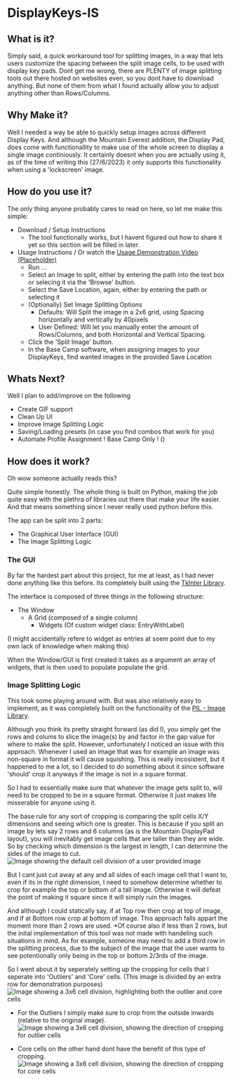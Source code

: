 # DisplayKeys-IS

## What is it?
Simply said, a quick workaround tool for splitting images, in a way that lets users customize the spacing between the split image cells, to be used with display key pads.
Dont get me wrong, there are PLENTY of image splitting tools out there hosted on websites even, so you dont have to download anything.
But none of them from what I found actually allow you to adjust anything other than  Rows/Columns.

## Why Make it?
Well I needed a way be able to quickly setup images across different Display Keys.
And although the Mountain Everest addition, the Display Pad, does come with functionallity to make use of the whole screen to display a single image continiously.
It certainly doesnt when you are actually using it, as of the time of writing this (27/6/2023) it only supports this functionality when using a 'lockscreen' image.

## How do you use it?
The only thing anyone probably cares to read on here, so let me make this simple:
- Download / Setup Instructions
	- The tool functionally works, but I havent figured out how to share it yet so this section will be filled in later.
- Usage Instructions / Or watch the [Usage Demonstration Video (Placeholder)](http://youtube.com/)
	- Run ...
	- Select an Image to split, either by entering the path into the text box or selecing it via the 'Browse' button.
	- Select the Save Location, again, either by entering the path or selecting it
	- (Optionally) Set Image Splitting Options
		- Defaults: Will Split the image in a 2x6 grid, using Spacing horizontally and vertically by 40pixels
		- User Defined: Will let you manually enter the amount of Rows/Columns, and both Horizontal and Vertical Spacing.
	- Click the 'Split Image' button.
	- In the Base Camp software, when assigning images to your DisplayKeys, find wanted images in the provided Save Location

## Whats Next?
Well I plan to add/improve on the following
- Create GIF support
- Clean Up UI
- Improve Image Splitting Logic
- Saving/Loading presets (in case you find combos that work for you)
- Automate Profile Assignment ! Base Camp Only ! ()

## How does it work?
Oh wow someone actually reads this?

Quite simple honestly.
The whole thing is built on Python, making the job quite easy with the plethra of libraries out there that make your life easier.
And that means something since I never really used python before this.

The app can be split into 2 parts:
- The Graphical User Interface (GUI)
- The Image Splitting Logic

### The GUI
By far the hardest part about this project, for me at least, as I had never done anything like this before.
Its completely built using the [TkInter Library](https://wiki.python.org/moin/TkInter).

The interface is composed of three things in the following structure: 
- The Window
  - A Grid (composed of a single column)
    - Widgets (Of custom widget class: EntryWithLabel)

(I might accidentally refere to widget as entries at soem point due to my own lack of knowledge when making this)

When the Window/GUI is first created it takes as a argument an array of widgets, that is then used to populate populate the grid.



### Image Splitting Logic
This took some playing around with. But was also relatively easy to implement, as it was completely built on the functionality of the [PIL - Image Library](https://wiki.python.org/moin/PythonImagingLibrary).

Although you think its pretty straight forward (as did I), you simply get the  rows and colums to slice the image(s) by and factor in the gap value for where to make the split.
However, unfortunately I noticed an issue with this approach. Whenever I used an image that was for example an image was non-square in format it will cause squishing.
This is really incosistent, but it happened to me a lot, so I decided to do something about it since software 'should' crop it anyways if the image is not in a square format.

So I had to essentially make sure that whatever the image gets split to, will need to be cropped to be in a square format. 
Otherwise it just makes life misserable for anyone using it.

The base rule for any sort of cropping is comparing the split cells X/Y dimensions and seeing which one is greater.
This is because if you split an image by lets say 2 rows and 6 columns (as is the Mountain DisplayPad layout), you will inevitably get image cells that are taller than they are wide.
So by checking which dimension is the largest in length, I can determine the sides of the image to cut.
![Image showing the default cell division of a user provided image]()


But I cant just cut away at any and all sides of each image cell that I want to, even if its in the right dimension, I need to somehow determine whether to crop for example the top or bottom of a tall image.
Otherwise it will defeat the point of making it square since it will simply ruin the images.

And although I could statically say, if at Top row then crop at top of image, and if at Bottom row crop at bottom of image.
This approach falls appart the moment more than 2 rows are used. *Of course also if less than 2 rows, but the inital implementation of this tool was not made with handeling such situations in mind.
As for example, someone may need to add a third row in the splitting process, due to the subject of the image that the user wants to see potentionally only being in the top or bottom 2/3rds of the image.

So I went about it by seperately setting up the cropping for cells that I seperate into 'Outliers' and 'Core' cells.
(This image is divided by an extra row for demonstration purposes)
![Image showing a 3x6 cell division, highlighting both the outlier and core cells]()

- For the Outliers I simply make sure to crop from the outside inwards (relative to the original image).
![Image showing a 3x6 cell division, showing the direction of cropping for outlier cells]()

- Core cells on the other hand dont have the benefit of this type of cropping.
![Image showing a 3x6 cell division, showing the direction of cropping for core cells]()

